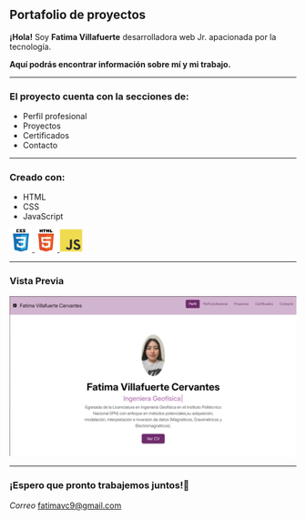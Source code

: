 ## Portafolio de proyectos
**¡Hola!** Soy **Fatima Villafuerte** desarrolladora web Jr. apacionada por la tecnología. 

**Aquí podrás encontrar información sobre mí y mi trabajo.**
___

### El proyecto cuenta con la secciones de:
- Perfil profesional 
- Proyectos
- Certificados
- Contacto
___

### Creado con:
- HTML
- CSS
- JavaScript

<a href="https://www.w3schools.com/css/" target="_blank"> <img src="https://raw.githubusercontent.com/devicons/devicon/master/icons/css3/css3-original-wordmark.svg" alt="css3" width="40" height="40"/> </a>
    <a href="https://www.w3.org/html/" target="_blank"> <img src="https://raw.githubusercontent.com/devicons/devicon/master/icons/html5/html5-original-wordmark.svg" alt="html5" width="40" height="40"/> </a>
    <a href="https://developer.mozilla.org/en-US/docs/Web/JavaScript" target="_blank"> <img src="https://raw.githubusercontent.com/devicons/devicon/master/icons/javascript/javascript-original.svg" alt="javascript" width="40" height="40"/> </a>

___
### Vista Previa
![Proyecto](assets/capturaPerfil.png)
___
### ¡Espero que pronto trabajemos juntos!💜
*Correo*
[fatimavc9@gmail.com](malito:fatimavc9@gmail.com)